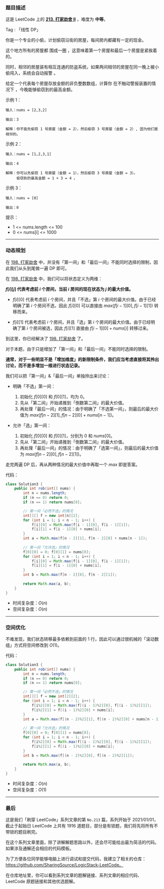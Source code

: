 ### 题目描述

这是 LeetCode 上的 **[213. 打家劫舍 II](https://leetcode-cn.com/problems/house-robber-ii/solution/gong-shui-san-xie-ru-he-jiang-xin-xian-z-zf0w/)** ，难度为 **中等**。

Tag : 「线性 DP」



你是一个专业的小偷，计划偷窃沿街的房屋，每间房内都藏有一定的现金。

这个地方所有的房屋都 围成一圈 ，这意味着第一个房屋和最后一个房屋是紧挨着的。

同时，相邻的房屋装有相互连通的防盗系统，如果两间相邻的房屋在同一晚上被小偷闯入，系统会自动报警 。

给定一个代表每个房屋存放金额的非负整数数组，计算你 在不触动警报装置的情况下 ，今晚能够偷窃到的最高金额。




示例 1：
```
输入：nums = [2,3,2]

输出：3

解释：你不能先偷窃 1 号房屋（金额 = 2），然后偷窃 3 号房屋（金额 = 2）, 因为他们是相邻的。
```
示例 2：
```
输入：nums = [1,2,3,1]

输出：4

解释：你可以先偷窃 1 号房屋（金额 = 1），然后偷窃 3 号房屋（金额 = 3）。
     偷窃到的最高金额 = 1 + 3 = 4 。
```
示例 3：
```
输入：nums = [0]

输出：0
```

提示：
* 1 <= nums.length <= 100
* 0 <= nums[i] <= 1000

---

### 动态规划

在 [198. 打家劫舍](https://leetcode-cn.com/problems/house-robber/) 中，并没有「第一间」和「最后一间」不能同时选择的限制，因此我们从头到尾做一遍 DP 即可。

在 [198. 打家劫舍](https://leetcode-cn.com/problems/house-robber/) 中，我们可以将状态定义为两维：

**$f[i][j]$ 代表考虑前 $i$ 个房间，当前 $i$ 房间的现在状态为 $j$ 的最大价值。**

* $f[i][0]$ 代表考虑前 $i$ 个房间，并且「不选」第 $i$ 个房间的最大价值。由于已经明确了第 $i$ 个房间不选，因此 $f[i][0]$ 可以直接由 $max(f[i - 1][0], f[i - 1][1])$ 转移而来。

* $f[i][1]$ 代表考虑前 $i$ 个房间，并且「选」第 $i$ 个房间的最大价值。由于已经明确了第 $i$ 个房间被选，因此 $f[i][1]$ 直接由 $f[i - 1][0] + nums[i]$ 转移过来。

到这里，你已经解决了 [198. 打家劫舍](https://leetcode-cn.com/problems/house-robber/) 了。

对于本题，由于只是增加了「第一间」和「最后一间」不能同时选择的限制。

**通常，对于一些明显不是「增加维度」的新限制条件，我们应当考虑直接将其拎出讨论，而不是多增加一维进行状态记录。**

我们可以把「第一间」&「最后一间」单独拎出来讨论：

* 明确「不选」第一间：
    1. 初始化 $f[0][0]$ 和 $f[0][1]$，均为 $0$。
    2. 先从「第二间」开始递推到「倒数第二间」的最大价值。
    3. 再处理「最后一间」的情况：由于明确了「不选第一间」，则最后的最大价值为 $max(f[n - 2][1], f[n - 2][0] + nums[n - 1])$。

* 允许「选」第一间：
    1. 初始化 $f[0][0]$ 和 $f[0][1]$，分别为 $0$ 和 $nums[0]$。
    2. 先从「第二间」开始递推到「倒数第二间」的最大价值。
    3. 再处理「最后一间」的情况：由于明确了「选第一间」，则最后的最大价值为 $max(f[n - 2][0], f[n - 2][1])$。

走完两遍 DP 后，再从两种情况的最大价值中再取一个 $max$ 即是答案。

代码：
```java []
class Solution3 {
    public int rob(int[] nums) {
        int n = nums.length;
        if (n == 0) return 0;
        if (n == 1) return nums[0];

        // 第一间「必然不选」的情况
        int[][] f = new int[n][2];
        for (int i = 1; i < n - 1; i++) {
            f[i][0] = Math.max(f[i - 1][0], f[i - 1][1]);
            f[i][1] = f[i - 1][0] + nums[i];
        }
        int a = Math.max(f[n - 2][1], f[n - 2][0] + nums[n - 1]);
        
        // 第一间「允许选」的情况
        f[0][0] = 0; f[0][1] = nums[0];
        for (int i = 1; i < n - 1; i++) {
            f[i][0] = Math.max(f[i - 1][0], f[i - 1][1]);
            f[i][1] = f[i - 1][0] + nums[i];
        }
        int b = Math.max(f[n - 2][0], f[n - 2][1]);
        
        return Math.max(a, b);
    }
}
```
* 时间复杂度：$O(n)$
* 空间复杂度：$O(n)$

---

### 空间优化

不难发现，我们状态转移最多依赖到前面的 1 行，因此可以通过很机械的「滚动数组」方式将空间修改到 $O(1)$。

代码：
```java []
class Solution3 {
    public int rob(int[] nums) {
        int n = nums.length;
        if (n == 0) return 0;
        if (n == 1) return nums[0];

        // 第一间「必然不选」的情况
        int[][] f = new int[2][2];
        for (int i = 1; i < n - 1; i++) {
            f[i%2][0] = Math.max(f[(i - 1)%2][0], f[(i - 1)%2][1]);
            f[i%2][1] = f[(i - 1)%2][0] + nums[i];
        }
        int a = Math.max(f[(n - 2)%2][1], f[(n - 2)%2][0] + nums[n - 1]);
        
        // 第一间「允许选」的情况
        f[0][0] = 0; f[0][1] = nums[0];
        for (int i = 1; i < n - 1; i++) {
            f[i%2][0] = Math.max(f[(i - 1)%2][0], f[(i - 1)%2][1]);
            f[i%2][1] = f[(i - 1)%2][0] + nums[i];
        }
        int b = Math.max(f[(n - 2)%2][0], f[(n - 2)%2][1]);
        
        return Math.max(a, b);
    }
}
```
* 时间复杂度：$O(n)$
* 空间复杂度：$O(1)$

---

### 最后

这是我们「刷穿 LeetCode」系列文章的第 `No.213` 篇，系列开始于 2021/01/01，截止于起始日 LeetCode 上共有 1916 道题目，部分是有锁题，我们将先将所有不带锁的题目刷完。

在这个系列文章里面，除了讲解解题思路以外，还会尽可能给出最为简洁的代码。如果涉及通解还会相应的代码模板。

为了方便各位同学能够电脑上进行调试和提交代码，我建立了相关的仓库：https://github.com/SharingSource/LogicStack-LeetCode。

在仓库地址里，你可以看到系列文章的题解链接、系列文章的相应代码、LeetCode 原题链接和其他优选题解。

